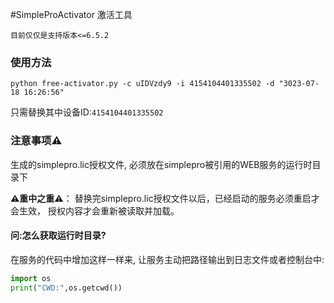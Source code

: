 #SimpleProActivator 激活工具

`目前仅仅是支持版本<=6.5.2`
### 使用方法
```shell
python free-activator.py -c uIDVzdy9 -i 4154104401335502 -d "3023-07-18 16:26:56"
```
只需替换其中设备ID:`4154104401335502`
### 注意事项⚠️

生成的simplepro.lic授权文件, 必须放在simplepro被引用的WEB服务的运行时目录下

**⚠️重中之重⚠️**： 替换完simplepro.lic授权文件以后，已经启动的服务必须重启才会生效， 授权内容才会重新被读取并加载。

#### 问:怎么获取运行时目录?

在服务的代码中增加这样一样来, 让服务主动把路径输出到日志文件或者控制台中:

```python
import os
print("CWD:",os.getcwd())
```

